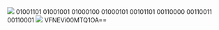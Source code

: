 <img src="http://i.imgur.com/4tT2rRc.gif">
01001101 01001001 01000100 01000101 00101101 00110000 00110011 00110001

<img src="http://i.imgur.com/gfagxDp.gif">
VFNEVi00MTQ1OA==


